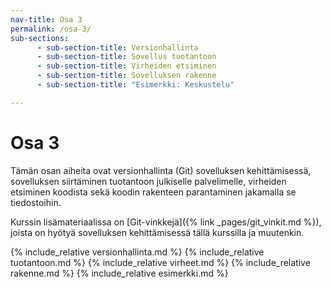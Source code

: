 ```yaml
---
nav-title: Osa 3
permalink: /osa-3/
sub-sections:
      - sub-section-title: Versionhallinta
      - sub-section-title: Sovellus tuotantoon
      - sub-section-title: Virheiden etsiminen
      - sub-section-title: Sovelluksen rakenne
      - sub-section-title: "Esimerkki: Keskustelu"

---
```

# Osa 3

Tämän osan aiheita ovat versionhallinta (Git) sovelluksen kehittämisessä, sovelluksen siirtäminen tuotantoon julkiselle palvelimelle, virheiden etsiminen koodista sekä koodin rakenteen parantaminen jakamalla se tiedostoihin.

Kurssin lisämateriaalissa on [Git-vinkkejä]({% link _pages/git_vinkit.md %}), joista on hyötyä sovelluksen kehittämisessä tällä kurssilla ja muutenkin.

{% include_relative versionhallinta.md %}
{% include_relative tuotantoon.md %}
{% include_relative virheet.md %}
{% include_relative rakenne.md %}
{% include_relative esimerkki.md %}
